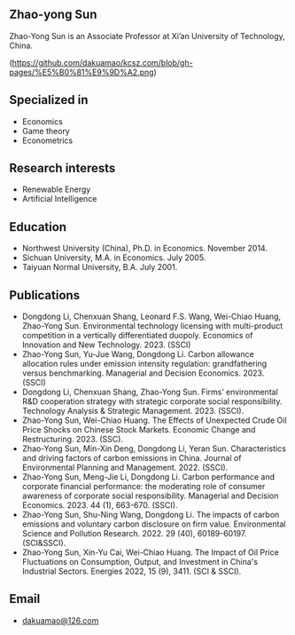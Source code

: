## Zhao-yong Sun

Zhao-Yong Sun is an Associate Professor at Xi’an University of Technology, China. 

(https://github.com/dakuamao/kcsz.com/blob/gh-pages/%E5%B0%81%E9%9D%A2.png)
## Specialized in
- Economics
- Game theory
- Econometrics
## Research interests
- Renewable Energy
- Artificial Intelligence
## Education
- Northwest University (China), Ph.D. in Economics. November 2014.
- Sichuan University, M.A. in Economics. July 2005.
- Taiyuan Normal University, B.A. July 2001.
## Publications 
* Dongdong Li, Chenxuan Shang, Leonard F.S. Wang, Wei-Chiao Huang, Zhao-Yong Sun. Environmental technology licensing with multi-product competition in a vertically differentiated duopoly. Economics of Innovation and New Technology. 2023. (SSCI) 
* Zhao-Yong Sun, Yu-Jue Wang, Dongdong Li. Carbon allowance allocation rules under emission intensity regulation: grandfathering versus benchmarking. Managerial and Decision Economics. 2023. (SSCI) 
* Dongdong Li, Chenxuan Shang, Zhao-Yong Sun. Firms’ environmental R&D cooperation strategy with strategic corporate social responsibility. Technology Analysis & Strategic Management. 2023. (SSCI).
* Zhao-Yong Sun, Wei-Chiao Huang. The Effects of Unexpected Crude Oil Price Shocks on Chinese Stock Markets. Economic Change and Restructuring. 2023. (SSC).
* Zhao-Yong Sun, Min-Xin Deng, Dongdong Li, Yeran Sun. Characteristics and driving factors of carbon emissions in China. Journal of Environmental Planning and Management. 2022. (SSCI). 
* Zhao-Yong Sun, Meng-Jie Li, Dongdong Li. Carbon performance and corporate financial performance: the moderating role of consumer awareness of corporate social responsibility. Managerial and Decision Economics. 2023. 44 (1), 663-670. (SSCI). 
* Zhao-Yong Sun, Shu-Ning Wang, Dongdong Li. The impacts of carbon emissions and voluntary carbon disclosure on firm value. Environmental Science and  Pollution Research. 2022. 29 (40), 60189-60197. (SCI&SSCI). 
* Zhao-Yong Sun, Xin-Yu Cai, Wei-Chiao Huang. The Impact of Oil Price Fluctuations on Consumption, Output, and Investment in China's Industrial Sectors. Energies 2022, 15 (9), 3411. (SCI & SSCI).

## Email
- dakuamao@126.com
